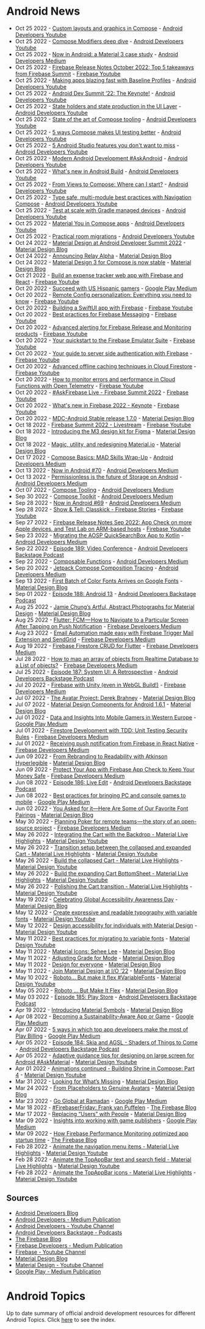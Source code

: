 # Android News

<!-- NEWS:START -->
- Oct 25 2022 - [Custom layouts and graphics in Compose](https://www.youtube.com/watch?v=xcfEQO0k_gU) - [Android Developers Youtube](https://www.youtube.com/c/AndroidDevelopers)
- Oct 25 2022 - [Compose Modifiers deep dive](https://www.youtube.com/watch?v=BjGX2RftXsU) - [Android Developers Youtube](https://www.youtube.com/c/AndroidDevelopers)
- Oct 25 2022 - [Now in Android: a Material 3 case study](https://medium.com/androiddevelopers/now-in-android-a-material-3-case-study-21e44bdfd2bc?source=rss----95b274b437c2---4) - [Android Developers Medium](https://medium.com/androiddevelopers)
- Oct 25 2022 - [Firebase Release Notes October 2022: Top 5 takeaways from Firebase Summit](https://www.youtube.com/watch?v=ss9S3M_emWY) - [Firebase Youtube](https://www.youtube.com/user/Firebase)
- Oct 25 2022 - [Making apps blazing fast with Baseline Profiles](https://www.youtube.com/watch?v=yJm5On5Gp4c) - [Android Developers Youtube](https://www.youtube.com/c/AndroidDevelopers)
- Oct 25 2022 - [Android Dev Summit ‘22: The Keynote!](https://www.youtube.com/watch?v=Og2p9LczE3A) - [Android Developers Youtube](https://www.youtube.com/c/AndroidDevelopers)
- Oct 25 2022 - [State holders and state production in the UI Layer](https://www.youtube.com/watch?v=pCX9wvu-Bq0) - [Android Developers Youtube](https://www.youtube.com/c/AndroidDevelopers)
- Oct 25 2022 - [State of the art of Compose tooling](https://www.youtube.com/watch?v=yKfuq3luNVM) - [Android Developers Youtube](https://www.youtube.com/c/AndroidDevelopers)
- Oct 25 2022 - [5 ways Compose makes UI testing better](https://www.youtube.com/watch?v=svYgbT2nQw8) - [Android Developers Youtube](https://www.youtube.com/c/AndroidDevelopers)
- Oct 25 2022 - [5 Android Studio features you don't want to miss](https://www.youtube.com/watch?v=nDX6T1KYC8Y) - [Android Developers Youtube](https://www.youtube.com/c/AndroidDevelopers)
- Oct 25 2022 - [Modern Android Development #AskAndroid](https://www.youtube.com/watch?v=-aZWLB4ZFjk) - [Android Developers Youtube](https://www.youtube.com/c/AndroidDevelopers)
- Oct 25 2022 - [What's new in Android Build](https://www.youtube.com/watch?v=WZ1A7aoEHSw) - [Android Developers Youtube](https://www.youtube.com/c/AndroidDevelopers)
- Oct 25 2022 - [From Views to Compose: Where can I start?](https://www.youtube.com/watch?v=y10I6Suhvtc) - [Android Developers Youtube](https://www.youtube.com/c/AndroidDevelopers)
- Oct 25 2022 - [Type safe, multi-module best practices with Navigation Compose](https://www.youtube.com/watch?v=goFpG25uoc8) - [Android Developers Youtube](https://www.youtube.com/c/AndroidDevelopers)
- Oct 25 2022 - [Test at scale with Gradle managed devices](https://www.youtube.com/watch?v=LQFataWfTXI) - [Android Developers Youtube](https://www.youtube.com/c/AndroidDevelopers)
- Oct 25 2022 - [Material You in Compose apps](https://www.youtube.com/watch?v=xS4GpdIQUEo) - [Android Developers Youtube](https://www.youtube.com/c/AndroidDevelopers)
- Oct 25 2022 - [Practical room migrations](https://www.youtube.com/watch?v=RgCs2LPx3l4) - [Android Developers Youtube](https://www.youtube.com/c/AndroidDevelopers)
- Oct 24 2022 - [Material Design at Android Developer Summit 2022](https://material.io/blog/material-ads-2022) - [Material Design Blog](https://material.io/blog)
- Oct 24 2022 - [Announcing Relay Alpha](https://material.io/blog/relay-in-alpha) - [Material Design Blog](https://material.io/blog)
- Oct 24 2022 - [Material Design 3 for Compose is now stable](https://material.io/blog/material-3-compose-stable) - [Material Design Blog](https://material.io/blog)
- Oct 21 2022 - [Build an expense tracker web app with Firebase and React](https://www.youtube.com/watch?v=q2RZOiUD5E0) - [Firebase Youtube](https://www.youtube.com/user/Firebase)
- Oct 20 2022 - [Succeed with US Hispanic gamers](https://medium.com/googleplaydev/succeed-with-us-hispanic-gamers-e2a970524967?source=rss----1f8baa23933d---4) - [Google Play Medium](https://medium.com/googleplaydev)
- Oct 20 2022 - [Remote Config personalization: Everything you need to know](https://www.youtube.com/watch?v=MJlQurMiLN0) - [Firebase Youtube](https://www.youtube.com/user/Firebase)
- Oct 20 2022 - [Building a SwiftUI app with Firebase](https://www.youtube.com/watch?v=iNtBFip1LD8) - [Firebase Youtube](https://www.youtube.com/user/Firebase)
- Oct 20 2022 - [Best practices for Firebase Messaging](https://www.youtube.com/watch?v=pP044hR6zNQ) - [Firebase Youtube](https://www.youtube.com/user/Firebase)
- Oct 20 2022 - [Advanced alerting for Firebase Release and Monitoring products](https://www.youtube.com/watch?v=FrORBGrZpdM) - [Firebase Youtube](https://www.youtube.com/user/Firebase)
- Oct 20 2022 - [Your quickstart to the Firebase Emulator Suite](https://www.youtube.com/watch?v=pyTUvccfCpc) - [Firebase Youtube](https://www.youtube.com/user/Firebase)
- Oct 20 2022 - [Your guide to server side authentication with Firebase](https://www.youtube.com/watch?v=kRszxpeTnW0) - [Firebase Youtube](https://www.youtube.com/user/Firebase)
- Oct 20 2022 - [Advanced offline caching techniques in Cloud Firestore](https://www.youtube.com/watch?v=iQOTjUko9WM) - [Firebase Youtube](https://www.youtube.com/user/Firebase)
- Oct 20 2022 - [How to monitor errors and performance in Cloud Functions with Open Telemetry](https://www.youtube.com/watch?v=61WC7urgvQ4) - [Firebase Youtube](https://www.youtube.com/user/Firebase)
- Oct 20 2022 - [#AskFirebase Live - Firebase Summit 2022](https://www.youtube.com/watch?v=m_YZoCjZtTI) - [Firebase Youtube](https://www.youtube.com/user/Firebase)
- Oct 20 2022 - [What's new in Firebase 2022 - Keynote](https://www.youtube.com/watch?v=D4e_TTY2dfI) - [Firebase Youtube](https://www.youtube.com/user/Firebase)
- Oct 20 2022 - [MDC-Android Stable release 1.7.0](https://material.io/blog/android-stable-release-1-7-0) - [Material Design Blog](https://material.io/blog)
- Oct 18 2022 - [Firebase Summit 2022 - Livestream](https://www.youtube.com/watch?v=LR7JIsxKpBU) - [Firebase Youtube](https://www.youtube.com/user/Firebase)
- Oct 18 2022 - [Introducing the M3 design kit for Figma](https://material.io/blog/material-3-figma-design-kit) - [Material Design Blog](https://material.io/blog)
- Oct 18 2022 - [Magic, utility, and redesigning Material.io](https://material.io/blog/material-io-redesign) - [Material Design Blog](https://material.io/blog)
- Oct 17 2022 - [Compose Basics: MAD Skills Wrap-Up](https://medium.com/androiddevelopers/compose-basics-mad-skills-wrap-up-1a191fa842b9?source=rss----95b274b437c2---4) - [Android Developers Medium](https://medium.com/androiddevelopers)
- Oct 13 2022 - [Now in Android #70](https://medium.com/androiddevelopers/now-in-android-70-f0889aadde9e?source=rss----95b274b437c2---4) - [Android Developers Medium](https://medium.com/androiddevelopers)
- Oct 13 2022 - [Permissionless is the future of Storage on Android](https://medium.com/androiddevelopers/permissionless-is-the-future-of-storage-on-android-3fbceeb3d70a?source=rss----95b274b437c2---4) - [Android Developers Medium](https://medium.com/androiddevelopers)
- Oct 07 2022 - [Compose Tooling](https://medium.com/androiddevelopers/compose-tooling-42621bd8719b?source=rss----95b274b437c2---4) - [Android Developers Medium](https://medium.com/androiddevelopers)
- Sep 30 2022 - [Compose Toolkit](https://medium.com/androiddevelopers/compose-toolkit-8d3651228764?source=rss----95b274b437c2---4) - [Android Developers Medium](https://medium.com/androiddevelopers)
- Sep 28 2022 - [Now in Android #69](https://medium.com/androiddevelopers/now-in-android-69-f84f27a08e5d?source=rss----95b274b437c2---4) - [Android Developers Medium](https://medium.com/androiddevelopers)
- Sep 28 2022 - [Show & Tell: Classkick - Firebase Stories](https://www.youtube.com/watch?v=VZxTAnFb7dU) - [Firebase Youtube](https://www.youtube.com/user/Firebase)
- Sep 27 2022 - [Firebase Release Notes Sep 2022: App Check on more Apple devices, and Test Lab on ARM-based hosts](https://www.youtube.com/watch?v=w_vixDqdSrs) - [Firebase Youtube](https://www.youtube.com/user/Firebase)
- Sep 23 2022 - [Migrating the AOSP QuickSearchBox App to Kotlin](https://medium.com/androiddevelopers/migrating-the-aosp-quicksearchbox-app-to-kotlin-1264346619ec?source=rss----95b274b437c2---4) - [Android Developers Medium](https://medium.com/androiddevelopers)
- Sep 22 2022 - [Episode 189: Video Conference](http://adbackstage.libsyn.com/episode-189-video-conference) - [Android Developers Backstage Podcast](https://adbackstage.libsyn.com/)
- Sep 22 2022 - [Composable Functions](https://medium.com/androiddevelopers/composable-functions-a505ab20b523?source=rss----95b274b437c2---4) - [Android Developers Medium](https://medium.com/androiddevelopers)
- Sep 20 2022 - [Jetpack Compose Composition Tracing](https://medium.com/androiddevelopers/jetpack-compose-composition-tracing-9ec2b3aea535?source=rss----95b274b437c2---4) - [Android Developers Medium](https://medium.com/androiddevelopers)
- Sep 13 2022 - [First Batch of Color Fonts Arrives on Google Fonts](https://material.io/blog/color-fonts-are-here) - [Material Design Blog](https://material.io/blog)
- Sep 01 2022 - [Episode 188: Android 13](http://adbackstage.libsyn.com/episode-188-android-13) - [Android Developers Backstage Podcast](https://adbackstage.libsyn.com/)
- Aug 25 2022 - [Jamie Chung’s Artful, Abstract Photographs for Material Design](https://material.io/blog/jamie-chung-photography-interview) - [Material Design Blog](https://material.io/blog)
- Aug 25 2022 - [Flutter: FCM — How to Navigate to a Particular Screen After Tapping on Push Notification](https://medium.com/firebase-developers/flutter-fcm-how-to-navigate-to-a-particular-screen-after-tapping-on-push-notification-8cb5d5111ee6?source=rss----8e8b7dc6774d---4) - [Firebase Developers Medium](https://medium.com/firebase-developers)
- Aug 23 2022 - [Email Automation made easy with Firebase Trigger Mail Extension and SendGrid](https://medium.com/firebase-developers/email-automation-made-easy-with-firebase-trigger-mail-extension-and-sendgrid-d91288b3c19d?source=rss----8e8b7dc6774d---4) - [Firebase Developers Medium](https://medium.com/firebase-developers)
- Aug 19 2022 - [Firebase Firestore CRUD for Flutter](https://medium.com/firebase-developers/firebase-firestore-crud-realtime-database-b476ca5f857c?source=rss----8e8b7dc6774d---4) - [Firebase Developers Medium](https://medium.com/firebase-developers)
- Jul 28 2022 - [How to map an array of objects from Realtime Database to a List of objects?](https://medium.com/firebase-developers/how-to-map-an-array-of-objects-from-realtime-database-to-a-list-of-objects-53f27b33c8f3?source=rss----8e8b7dc6774d---4) - [Firebase Developers Medium](https://medium.com/firebase-developers)
- Jul 25 2022 - [Episode 187: System UI: A Retrospective](http://adbackstage.libsyn.com/episode-187-system-ui-a-retrospective) - [Android Developers Backstage Podcast](https://adbackstage.libsyn.com/)
- Jul 20 2022 - [Firebase with Unity (even in WebGL Build!)](https://medium.com/firebase-developers/firebase-with-unity-even-in-webgl-build-8891e6f9b33c?source=rss----8e8b7dc6774d---4) - [Firebase Developers Medium](https://medium.com/firebase-developers)
- Jul 07 2022 - [The Avatar Project: Derek Brahney](https://material.io/blog/derek-brahney-interview) - [Material Design Blog](https://material.io/blog)
- Jul 07 2022 - [Material Design Components for Android 1.6.1](https://material.io/blog/android-stable-release-1-6-1) - [Material Design Blog](https://material.io/blog)
- Jul 01 2022 - [Data and Insights Into Mobile Gamers in Western Europe](https://medium.com/googleplaydev/data-and-insights-into-mobile-gamers-in-western-europe-e9e7099dc8b6?source=rss----1f8baa23933d---4) - [Google Play Medium](https://medium.com/googleplaydev)
- Jul 01 2022 - [Firestore Development with TDD: Unit Testing Security Rules](https://medium.com/firebase-developers/develop-your-firestore-with-tdd-unit-testing-security-rules-afefb0d772c4?source=rss----8e8b7dc6774d---4) - [Firebase Developers Medium](https://medium.com/firebase-developers)
- Jul 01 2022 - [Receiving push notification from Firebase in React Native](https://medium.com/firebase-developers/receiving-push-notification-from-firebase-in-react-native-b774681d700d?source=rss----8e8b7dc6774d---4) - [Firebase Developers Medium](https://medium.com/firebase-developers)
- Jun 09 2022 - [From Rebranding to Readability with Atkinson Hyperlegible](https://material.io/blog/atkinson-hyperlegible-design) - [Material Design Blog](https://material.io/blog)
- Jun 09 2022 - [Protect Your App with Firebase App Check to Keep Your Money Safe](https://medium.com/firebase-developers/protect-your-app-with-firebase-app-check-to-keep-your-money-safe-dc0a615b4b3e?source=rss----8e8b7dc6774d---4) - [Firebase Developers Medium](https://medium.com/firebase-developers)
- Jun 08 2022 - [Episode 186: Live Edit](http://adbackstage.libsyn.com/episode-186-live-edit) - [Android Developers Backstage Podcast](https://adbackstage.libsyn.com/)
- Jun 08 2022 - [Best practices for bringing PC and console games to mobile](https://medium.com/googleplaydev/best-practices-for-bringing-pc-and-console-games-to-mobile-863cedb9fbc6?source=rss----1f8baa23933d---4) - [Google Play Medium](https://medium.com/googleplaydev)
- Jun 02 2022 - [You Asked for it—Here Are Some of Our Favorite Font Pairings](https://material.io/blog/google-fonts-pairing-figma) - [Material Design Blog](https://material.io/blog)
- May 30 2022 - [Planning Poker for remote teams — the story of an open-source project](https://medium.com/firebase-developers/planning-poker-for-remote-teams-the-story-of-an-open-source-project-3ffd3e6e81a5?source=rss----8e8b7dc6774d---4) - [Firebase Developers Medium](https://medium.com/firebase-developers)
- May 26 2022 - [Integrating the Cart with the Backdrop - Material Live Highlights](https://www.youtube.com/watch?v=s3hk_bjsNVE) - [Material Design Youtube](https://www.youtube.com/c/MaterialDesign)
- May 26 2022 - [Transition setup between the collapsed and expanded Cart - Material Live Highlights](https://www.youtube.com/watch?v=Wyn8I4dj-eA) - [Material Design Youtube](https://www.youtube.com/c/MaterialDesign)
- May 26 2022 - [Build the collapsed Cart - Material Live Highlights](https://www.youtube.com/watch?v=hEAtKv_Kmes) - [Material Design Youtube](https://www.youtube.com/c/MaterialDesign)
- May 26 2022 - [Build the expanding Cart BottomSheet - Material Live Highlights](https://www.youtube.com/watch?v=5SR6FcqpwqU) - [Material Design Youtube](https://www.youtube.com/c/MaterialDesign)
- May 26 2022 - [Polishing the Cart transition - Material Live Highlights](https://www.youtube.com/watch?v=6-wiitIFf40) - [Material Design Youtube](https://www.youtube.com/c/MaterialDesign)
- May 19 2022 - [Celebrating Global Accessibility Awareness Day](https://material.io/blog/accessibility-awareness-day-2022) - [Material Design Blog](https://material.io/blog)
- May 12 2022 - [Create expressive and readable typography with variable fonts](https://www.youtube.com/watch?v=bNiPLUjh6LQ) - [Material Design Youtube](https://www.youtube.com/c/MaterialDesign)
- May 12 2022 - [Design accessibility for individuals with Material Design](https://www.youtube.com/watch?v=b6FTDYrJWRA) - [Material Design Youtube](https://www.youtube.com/c/MaterialDesign)
- May 11 2022 - [Best practices for migrating to variable fonts](https://www.youtube.com/watch?v=-pXShVaNPGs) - [Material Design Youtube](https://www.youtube.com/c/MaterialDesign)
- May 11 2022 - [Material Icons: Sehee Lee](https://material.io/blog/material-icons-sehee-lee-interview) - [Material Design Blog](https://material.io/blog)
- May 11 2022 - [Adjusting Grade for Mode](https://material.io/blog/readability-research) - [Material Design Blog](https://material.io/blog)
- May 11 2022 - [Design for everyone](https://material.io/blog/m3-a11y) - [Material Design Blog](https://material.io/blog)
- May 11 2022 - [Join Material Design at I/O ‘22](https://material.io/blog/material-google-io22) - [Material Design Blog](https://material.io/blog)
- May 10 2022 - [Roboto... But make it flex #VariableFonts](https://www.youtube.com/watch?v=f3IQSmKFokU) - [Material Design Youtube](https://www.youtube.com/c/MaterialDesign)
- May 05 2022 - [Roboto … But Make It Flex](https://material.io/blog/roboto-flex) - [Material Design Blog](https://material.io/blog)
- May 03 2022 - [Episode 185: Play Store](http://adbackstage.libsyn.com/episode-185-play-store) - [Android Developers Backstage Podcast](https://adbackstage.libsyn.com/)
- Apr 19 2022 - [Introducing Material Symbols](https://material.io/blog/introducing-symbols) - [Material Design Blog](https://material.io/blog)
- Apr 08 2022 - [Becoming a Sustainability-Aware App or Game](https://medium.com/googleplaydev/becoming-a-sustainability-aware-app-or-game-b256803dec93?source=rss----1f8baa23933d---4) - [Google Play Medium](https://medium.com/googleplaydev)
- Apr 07 2022 - [5 ways in which top app developers make the most of Play Billing](https://medium.com/googleplaydev/5-ways-in-which-top-app-developers-make-the-most-of-play-billing-7b8dd8b63f7c?source=rss----1f8baa23933d---4) - [Google Play Medium](https://medium.com/googleplaydev)
- Apr 05 2022 - [Episode 184: Skia and AGSL - Shaders of Things to Come](http://adbackstage.libsyn.com/episode-184-skia-and-agsl-shaders-of-things-to-come) - [Android Developers Backstage Podcast](https://adbackstage.libsyn.com/)
- Apr 05 2022 - [Adaptive guidance tips for designing on large screen for Android #AskMaterial](https://www.youtube.com/watch?v=y17GBQOb6e8) - [Material Design Youtube](https://www.youtube.com/c/MaterialDesign)
- Apr 01 2022 - [Animations continued - Building Shrine in Compose: Part 4](https://www.youtube.com/watch?v=sNxRwTVGuOI) - [Material Design Youtube](https://www.youtube.com/c/MaterialDesign)
- Mar 31 2022 - [Looking for What’s Missing](https://material.io/blog/asset-people-3) - [Material Design Blog](https://material.io/blog)
- Mar 24 2022 - [From Placeholders to Genuine Avatars](https://material.io/blog/asset-people-2) - [Material Design Blog](https://material.io/blog)
- Mar 23 2022 - [Go Global at Ramadan](https://medium.com/googleplaydev/go-global-at-ramadan-eb181fcedae4?source=rss----1f8baa23933d---4) - [Google Play Medium](https://medium.com/googleplaydev)
- Mar 18 2022 - [#FirebaserFriday: Frank van Puffelen](http://firebase.googleblog.com/2022/02/meet-firebaser-Puf.html) - [The Firebase Blog](https://firebase.googleblog.com/)
- Mar 17 2022 - [Replacing “Users” with People](https://material.io/blog/asset-people-1) - [Material Design Blog](https://material.io/blog)
- Mar 09 2022 - [Insights into working with game publishers](https://medium.com/googleplaydev/insights-into-working-with-game-publishers-e71779286ff4?source=rss----1f8baa23933d---4) - [Google Play Medium](https://medium.com/googleplaydev)
- Mar 09 2022 - [How Firebase Performance Monitoring optimized app startup time](http://firebase.googleblog.com/2022/03/how-Firebase-Performance-Monitoring-optimized-app-startup-time.html) - [The Firebase Blog](https://firebase.googleblog.com/)
- Feb 28 2022 - [Animate the navigation menu items - Material Live Highlights](https://www.youtube.com/watch?v=pAhQPVdCpVs) - [Material Design Youtube](https://www.youtube.com/c/MaterialDesign)
- Feb 28 2022 - [Animate the TopAppBar text and search field - Material Live Highlights](https://www.youtube.com/watch?v=_8boIo4Bg-8) - [Material Design Youtube](https://www.youtube.com/c/MaterialDesign)
- Feb 28 2022 - [Animate the TopAppBar icons - Material Live Highlights](https://www.youtube.com/watch?v=hiDaPrcZbco) - [Material Design Youtube](https://www.youtube.com/c/MaterialDesign)<!-- NEWS:END -->

## Sources

* [Android Developers Blog](https://android-developers.googleblog.com/)
* [Android Developers - Medium Publication](https://medium.com/androiddevelopers)
* [Android Developers - Youtube Channel](https://www.youtube.com/c/AndroidDevelopers)
* [Android Developers Backstage - Podcasts](https://adbackstage.libsyn.com/)
* [The Firebase Blog](https://firebase.googleblog.com/)
* [Firebase Developers - Medium Publication](https://medium.com/firebase-developers)
* [Firebase - Youtube Channel](https://www.youtube.com/user/Firebase)
* [Material Design Blog](https://material.io/blog)
* [Material Design - Youtube Channel](https://www.youtube.com/c/MaterialDesign)
* [Google Play - Medium Publication](https://medium.com/googleplaydev)

# Android Topics
Up to date summary of official android development resources for different Android Topics. Click [here](https://androidtopicsindex.dipien.com/) to see the index.

